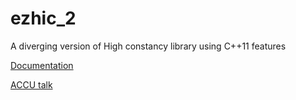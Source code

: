 # ezhic_2
A diverging version of High constancy library using C++11 features

[Documentation](docs/index.md)  

[ACCU talk](https://youtu.be/0KuKuW-HzzE)
